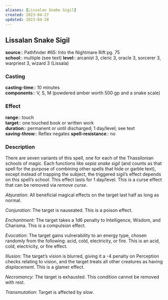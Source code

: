 ```yaml
---
aliases: [Lissalan Snake Sigil]
created: 2023-04-27
updated: 2023-04-28
---
```


## Lissalan Snake Sigil

**source**:: Pathfinder \#65: Into the Nightmare Rift pg. 75  
**school**:: multiple (see text)
**level**:: arcanist 3, cleric 3, oracle 3, sorcerer 3, warpriest 3, wizard 3 (Lissala)

### Casting

**casting-time**:: 10 minutes  
**components**:: V, S, M (powdered amber worth 500 gp and a snake scale)

### Effect

**range**:: touch  
**target**:: one touched book or written work  
**duration**:: permanent or until discharged; 1 day/level; see text  
**saving-throw**:: Reflex negates
**spell-resistance**:: no

### Description

There are seven variants of this spell, one for each of the Thassilonian schools of magic. Each functions like *sepia snake sigil* (and counts as that spell for the purpose of combining other spells that hide or garble text), except instead of trapping the subject, the triggered sigil’s effect depends on this spell’s school. This effect lasts for 1 day/level. This is a curse effect that can be removed via *remove curse*.  
  
*Abjuration*: All beneficial magical effects on the target last half as long as normal.  
  
*Conjuration*: The target is nauseated. This is a poison effect.  
  
*Enchantment*: The target takes a 1d6 penalty to Intelligence, Wisdom, and Charisma. This is a compulsion effect.  
  
*Evocation*: The target gains vulnerability to an energy type, chosen randomly from the following: acid, cold, electricity, or fire. This is an acid, cold, electricity, or fire effect.  
  
*Illusion*: The target’s vision is blurred, giving it a -4 penalty on Perception checks relating to vision, and the target treats all other creatures as having *displacement*. This is a glamer effect.  
  
*Necromancy*: The target is exhausted. This condition cannot be removed with rest.  
  
*Transmutation*: Target is affected by *slow*.

